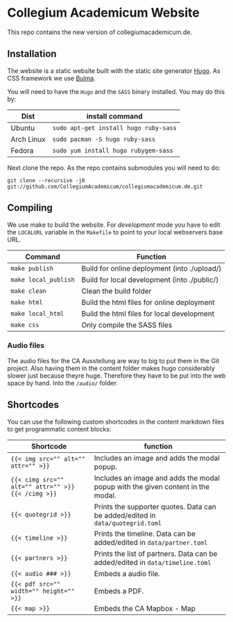 # Collegium Academicum Website

This repo contains the new version of collegiumacademicum.de.

## Installation
The website is a static website built with the static site generator [Hugo](gohugo.io). As CSS framework we use [Bulma](bulma.io).

You will need to have the `Hugo` and the `SASS` binary installed. You may do this by:

| Dist | install command |
| --- | --- |
| Ubuntu | `sudo apt-get install hugo ruby-sass` |
| Arch Linux | `sudo pacman -S hugo ruby-sass` |
| Fedora | `sudo yum install hugo rubygem-sass` |

Next clone the repo. As the repo contains submodules you will need to do:

```
git clone --recursive -j8 git://github.com/CollegiumAcademicum/collegiumacademicum.de.git
```
## Compiling
We use make to build the website. For _development_ mode you have to edit the `LOCALURL` variable in the `Makefile` to point to your local webservers base URL.

| Command | Function |
| --- | --- |
| `make publish` | Build for online deployment (into ./upload/)|
| `make local_publish` | Build for local development (into ./public/)|
| `make clean` | Clean the build folder |
| `make html` | Build the html files for online deployment |
| `make local_html` | Build the html files for local development |
| `make css` | Only compile the SASS files |

### Audio files
The audio files for the CA Ausstellung are way to big to put them in the Git project. Also having them in the content folder makes hugo considerably slower just because theyre huge. Therefore they have to be put into the web space by hand. Into the `/audio/` folder.

## Shortcodes
You can use the following custom shortcodes in the content markdown files to get programmatic content blocks:

| Shortcode | function |
| --- | --- |
| `{{< img src="" alt="" attr="" >}}` | Includes an image and adds the modal popup. |
| `{{< cimg src="" alt="" attr="" >}} {{< /cimg >}}` | Includes an image and adds the modal popup with the given content in the modal.  |
| `{{< quotegrid >}}` | Prints the supporter quotes. Data can be added/edited in `data/quotegrid.toml` |
| `{{< timeline >}}` | Prints the timeline. Data can be added/edited in `data/partner.toml` |
| `{{< partners >}}` | Prints the list of partners. Data can be added/edited in `data/timeline.toml` |
| `{{< audio ### >}}`| Embeds a audio file. |
| `{{< pdf src="" width="" height="" >}}`| Embeds a PDF. |
| `{{< map >}}` | Embeds the CA Mapbox - Map |